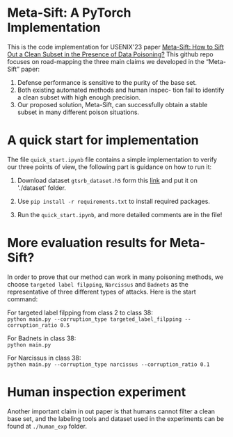 # Meta-Sift: A PyTorch Implementation
This is the code implementation for USENIX'23 paper [Meta-Sift: How to Sift Out a Clean Subset in the Presence of Data Poisoning?](https://arxiv.org/abs/2210.06516)
This github repo focuses on road-mapping the three main claims we developed in the “Meta-Sift” paper:
1. Defense performance is sensitive to the purity of the
base set.
2. Both existing automated methods and human inspec-
tion fail to identify a clean subset with high enough
precision.
3. Our proposed solution, Meta-Sift, can successfully obtain a stable subset in many different poison situations.

# A quick start for implementation
The file `quick_start.ipynb` file contains a simple implementation to verify our three points of view, the following part is guidance on how to run it:

1. Download dataset `gtsrb_dataset.h5` form this [link](https://drive.google.com/file/d/1SKYMwrnjEyFjjc7UWTdAyAjFI_demNtD/view?usp=sharing) and put it on './dataset' folder.

2. Use `pip install -r requirements.txt` to install required packages.

3. Run the `quick_start.ipynb`, and more detailed comments are in the file!

# More evaluation results for Meta-Sift?

In order to prove that our method can work in many poisoning methods, we choose `targeted label filpping`, `Narcissus` and `Badnets` as the representative of three different types of attacks. Here is the start command: 

For targeted label filpping from class 2 to class 38:  
`python main.py --corruption_type targeted_label_filpping --corruption_ratio 0.5`  

For Badnets in class 38:  
`python main.py`  

For Narcissus in class 38:  
`python main.py --corruption_type narcissus --corruption_ratio 0.1`  


# Human inspection experiment

Another important claim in out paper is that humans cannot filter a clean base set, and the labeling tools and dataset used in the experiments can be found at `./human_exp` folder.

